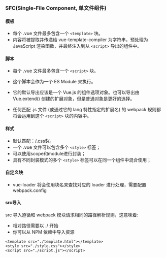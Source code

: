### SFC(Single-File Component, 单文件组件)

#### 模板
+ 每个 .vue 文件最多包含一个 ```<template>``` 块。
+ 内容将被提取并传递给 vue-template-compiler 为字符串，预处理为 JavaScript 渲染函数，并最终注入到从 ```<script>``` 导出的组件中。

#### 脚本
+ 每个 .vue 文件最多包含一个 ```<script>``` 块。

+ 这个脚本会作为一个 ES Module 来执行。

+ 它的默认导出应该是一个 Vue.js 的组件选项对象。也可以导出由 Vue.extend() 创建的扩展对象，但是普通对象是更好的选择。

+ 任何匹配 .js 文件 (或通过它的 lang 特性指定的扩展名) 的 webpack 规则都将会运用到这个 ```<script>``` 块的内容中。

#### 样式
+ 默认匹配：/\.css$/。
+ 一个 .vue 文件可以包含多个 ```<style>``` 标签；
+ 可以使用scope和module进行封装；
+ 具有不同封装模式的多个 ```<style>``` 标签可以在同一个组件中混合使用；

#### 自定义块
+ vue-loader 将会使用块名来查找对应的 loader 进行处理，需要配置webpack.config

#### src导入
src 导入遵循和 webpack 模块请求相同的路径解析规则，这意味着:
+ 相对路径需要以 ./ 开始
+ 你可以从 NPM 依赖中导入资源
```
<template src="./template.html"></template>
<style src="./style.css"></style>
<script src="./script.js"></script>
```
